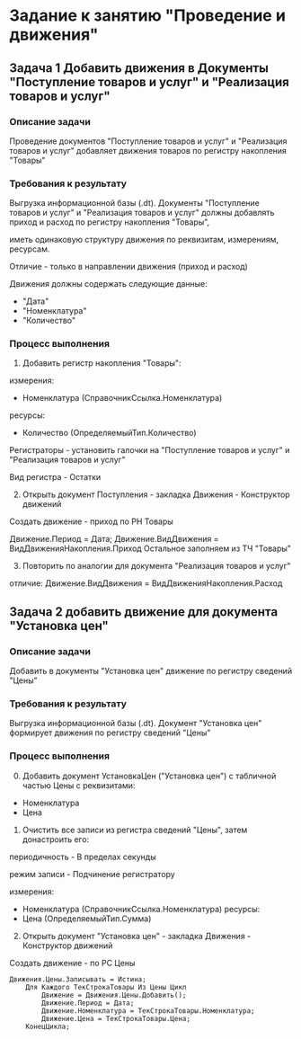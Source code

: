 # Задание к занятию "Проведение и движения"

## Задача 1 Добавить движения в Документы "Поступление товаров и услуг" и "Реализация товаров и услуг"

### Описание задачи

Проведение документов "Поступление товаров и услуг" и "Реализация товаров и услуг" добавляет движения товаров по регистру накопления "Товары"

### Требования к результату

Выгрузка информационной базы (.dt). Документы "Поступление товаров и услуг" и "Реализация товаров и услуг" должны добавлять приход и расход по регистру накопления "Товары",

иметь одинаковую структуру движения по реквизитам, измерениям, ресурсам.

Отличие - только в направлении движения (приход и расход)

Движения должны содержать следующие данные:

* "Дата"
* "Номенклатура"
* "Количество"

### Процесс выполнения

1. Добавить регистр накопления "Товары":

измерения:
- Номенклатура (СправочникСсылка.Номенклатура)

ресурсы:
- Количество (ОпределяемыйТип.Количество)

Регистраторы - установить галочки на "Поступление товаров и услуг" и "Реализация товаров и услуг" 

Вид регистра - Остатки

2. Открыть документ Поступления - закладка Движения - Конструктор движений

Создать движение - приход по РН Товары

Движение.Период = Дата;
Движение.ВидДвижения = ВидДвиженияНакопления.Приход
Остальное заполняем  из ТЧ "Товары"

3. Повторить по аналогии для документа "Реализация товаров и услуг"

отличие:
Движение.ВидДвижения = ВидДвиженияНакопления.Расход

## Задача 2 добавить движение для документа "Установка цен" 

### Описание задачи

Добавить в документы "Установка цен" движение по регистру сведений "Цены"

### Требования к результату

Выгрузка информационной базы (.dt). Документ "Установка цен" формирует движения по регистру сведений "Цены"

### Процесс выполнения

0. Добавить документ УстановкаЦен ("Установка цен") с табличной частью Цены с реквизитами:

- Номенклатура
- Цена

1. Очистить все записи из регистра сведений "Цены", затем донастроить его:

периодичность - В пределах секунды

режим записи - Подчинение регистратору

измерения:
- Номенклатура (СправочникСсылка.Номенклатура)
ресурсы:
- Цена (ОпределяемыйТип.Сумма)

2. Открыть документ "Установка цен" - закладка Движения - Конструктор движений

Создать движение - по РС Цены

```bsl
Движения.Цены.Записывать = Истина;
	Для Каждого ТекСтрокаТовары Из Цены Цикл
		Движение = Движения.Цены.Добавить();
		Движение.Период = Дата;
		Движение.Номенклатура = ТекСтрокаТовары.Номенклатура;
		Движение.Цена = ТекСтрокаТовары.Цена;
	КонецЦикла;
```
